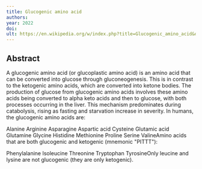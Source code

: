```yaml
---
title: Glucogenic amino acid
authors: 
year: 2022
doi: 
ult: https://en.wikipedia.org/w/index.php?title=Glucogenic_amino_acid&oldid=1072536547
---
```

## Abstract
A glucogenic amino acid (or glucoplastic amino acid) is an amino acid that can be converted into glucose through gluconeogenesis. This is in contrast to the ketogenic amino acids, which are converted into ketone bodies.
The production of glucose from glucogenic amino acids involves these amino acids being converted to alpha keto acids and then to glucose, with both processes occurring in the liver. This mechanism predominates during catabolysis, rising as fasting and starvation increase in severity.
In humans, the glucogenic amino acids are:

Alanine
Arginine
Asparagine
Aspartic acid
Cysteine
Glutamic acid
Glutamine
Glycine
Histidine
Methionine
Proline
Serine
ValineAmino acids that are both glucogenic and ketogenic (mnemonic "PITTT"):

Phenylalanine
Isoleucine
Threonine
Tryptophan
TyrosineOnly leucine and lysine are not glucogenic (they are only ketogenic).
